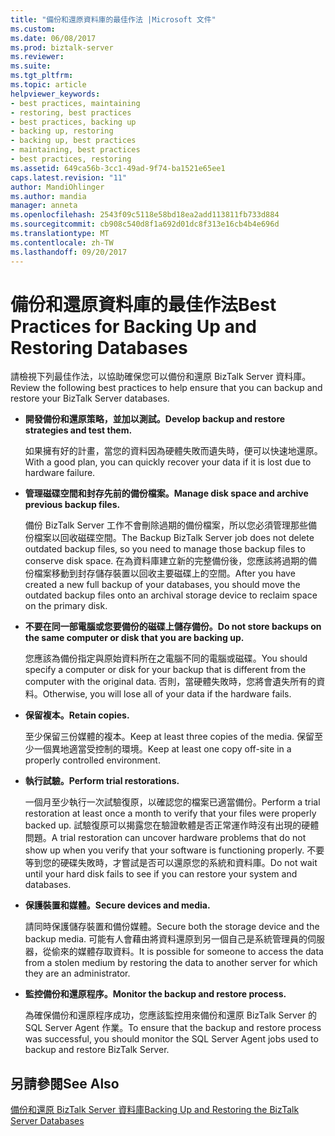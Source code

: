 ```yaml
---
title: "備份和還原資料庫的最佳作法 |Microsoft 文件"
ms.custom: 
ms.date: 06/08/2017
ms.prod: biztalk-server
ms.reviewer: 
ms.suite: 
ms.tgt_pltfrm: 
ms.topic: article
helpviewer_keywords:
- best practices, maintaining
- restoring, best practices
- best practices, backing up
- backing up, restoring
- backing up, best practices
- maintaining, best practices
- best practices, restoring
ms.assetid: 649ca56b-3cc1-49ad-9f74-ba1521e65ee1
caps.latest.revision: "11"
author: MandiOhlinger
ms.author: mandia
manager: anneta
ms.openlocfilehash: 2543f09c5118e58bd18ea2add113811fb733d884
ms.sourcegitcommit: cb908c540d8f1a692d01dc8f313e16cb4b4e696d
ms.translationtype: MT
ms.contentlocale: zh-TW
ms.lasthandoff: 09/20/2017
---
```

# <a name="best-practices-for-backing-up-and-restoring-databases"></a><span data-ttu-id="cdf63-102">備份和還原資料庫的最佳作法</span><span class="sxs-lookup"><span data-stu-id="cdf63-102">Best Practices for Backing Up and Restoring Databases</span></span>
<span data-ttu-id="cdf63-103">請檢視下列最佳作法，以協助確保您可以備份和還原 BizTalk Server 資料庫。</span><span class="sxs-lookup"><span data-stu-id="cdf63-103">Review the following best practices to help ensure that you can backup and restore your BizTalk Server databases.</span></span>  
  
-   <span data-ttu-id="cdf63-104">**開發備份和還原策略，並加以測試。**</span><span class="sxs-lookup"><span data-stu-id="cdf63-104">**Develop backup and restore strategies and test them.**</span></span>  
  
     <span data-ttu-id="cdf63-105">如果擁有好的計畫，當您的資料因為硬體失敗而遺失時，便可以快速地還原。</span><span class="sxs-lookup"><span data-stu-id="cdf63-105">With a good plan, you can quickly recover your data if it is lost due to hardware failure.</span></span>  
  
-   <span data-ttu-id="cdf63-106">**管理磁碟空間和封存先前的備份檔案。**</span><span class="sxs-lookup"><span data-stu-id="cdf63-106">**Manage disk space and archive previous backup files.**</span></span>  
  
     <span data-ttu-id="cdf63-107">備份 BizTalk Server 工作不會刪除過期的備份檔案，所以您必須管理那些備份檔案以回收磁碟空間。</span><span class="sxs-lookup"><span data-stu-id="cdf63-107">The Backup BizTalk Server job does not delete outdated backup files, so you need to manage those backup files to conserve disk space.</span></span> <span data-ttu-id="cdf63-108">在為資料庫建立新的完整備份後，您應該將過期的備份檔案移動到封存儲存裝置以回收主要磁碟上的空間。</span><span class="sxs-lookup"><span data-stu-id="cdf63-108">After you have created a new full backup of your databases, you should move the outdated backup files onto an archival storage device to reclaim space on the primary disk.</span></span>  
  
-   <span data-ttu-id="cdf63-109">**不要在同一部電腦或您要備份的磁碟上儲存備份。**</span><span class="sxs-lookup"><span data-stu-id="cdf63-109">**Do not store backups on the same computer or disk that you are backing up.**</span></span>  
  
     <span data-ttu-id="cdf63-110">您應該為備份指定與原始資料所在之電腦不同的電腦或磁碟。</span><span class="sxs-lookup"><span data-stu-id="cdf63-110">You should specify a computer or disk for your backup that is different from the computer with the original data.</span></span> <span data-ttu-id="cdf63-111">否則，當硬體失敗時，您將會遺失所有的資料。</span><span class="sxs-lookup"><span data-stu-id="cdf63-111">Otherwise, you will lose all of your data if the hardware fails.</span></span>  
  
-   <span data-ttu-id="cdf63-112">**保留複本。**</span><span class="sxs-lookup"><span data-stu-id="cdf63-112">**Retain copies.**</span></span>  
  
     <span data-ttu-id="cdf63-113">至少保留三份媒體的複本。</span><span class="sxs-lookup"><span data-stu-id="cdf63-113">Keep at least three copies of the media.</span></span> <span data-ttu-id="cdf63-114">保留至少一個異地適當受控制的環境。</span><span class="sxs-lookup"><span data-stu-id="cdf63-114">Keep at least one copy off-site in a properly controlled environment.</span></span>  
  
-   <span data-ttu-id="cdf63-115">**執行試驗。**</span><span class="sxs-lookup"><span data-stu-id="cdf63-115">**Perform trial restorations.**</span></span>  
  
     <span data-ttu-id="cdf63-116">一個月至少執行一次試驗復原，以確認您的檔案已適當備份。</span><span class="sxs-lookup"><span data-stu-id="cdf63-116">Perform a trial restoration at least once a month to verify that your files were properly backed up.</span></span> <span data-ttu-id="cdf63-117">試驗復原可以揭露您在驗證軟體是否正常運作時沒有出現的硬體問題。</span><span class="sxs-lookup"><span data-stu-id="cdf63-117">A trial restoration can uncover hardware problems that do not show up when you verify that your software is functioning properly.</span></span> <span data-ttu-id="cdf63-118">不要等到您的硬碟失敗時，才嘗試是否可以還原您的系統和資料庫。</span><span class="sxs-lookup"><span data-stu-id="cdf63-118">Do not wait until your hard disk fails to see if you can restore your system and databases.</span></span>  
  
-   <span data-ttu-id="cdf63-119">**保護裝置和媒體。**</span><span class="sxs-lookup"><span data-stu-id="cdf63-119">**Secure devices and media.**</span></span>  
  
     <span data-ttu-id="cdf63-120">請同時保護儲存裝置和備份媒體。</span><span class="sxs-lookup"><span data-stu-id="cdf63-120">Secure both the storage device and the backup media.</span></span> <span data-ttu-id="cdf63-121">可能有人會藉由將資料還原到另一個自己是系統管理員的伺服器，從偷來的媒體存取資料。</span><span class="sxs-lookup"><span data-stu-id="cdf63-121">It is possible for someone to access the data from a stolen medium by restoring the data to another server for which they are an administrator.</span></span>  
  
-   <span data-ttu-id="cdf63-122">**監控備份和還原程序。**</span><span class="sxs-lookup"><span data-stu-id="cdf63-122">**Monitor the backup and restore process.**</span></span>  
  
     <span data-ttu-id="cdf63-123">為確保備份和還原程序成功，您應該監控用來備份和還原 BizTalk Server 的 SQL Server Agent 作業。</span><span class="sxs-lookup"><span data-stu-id="cdf63-123">To ensure that the backup and restore process was successful, you should monitor the SQL Server Agent jobs used to backup and restore BizTalk Server.</span></span>  
  
## <a name="see-also"></a><span data-ttu-id="cdf63-124">另請參閱</span><span class="sxs-lookup"><span data-stu-id="cdf63-124">See Also</span></span>  
 [<span data-ttu-id="cdf63-125">備份和還原 BizTalk Server 資料庫</span><span class="sxs-lookup"><span data-stu-id="cdf63-125">Backing Up and Restoring the BizTalk Server Databases</span></span>](../core/backing-up-and-restoring-the-biztalk-server-databases.md)